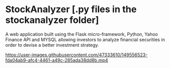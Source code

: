 # StockAnalyzer [.py files in the stockanalyzer folder]
A web application built using the Flask micro-framework, Python, Yahoo Finance API and MYSQL allowing investors to analyze financial securities in order to devise a better investment strategy. 


https://user-images.githubusercontent.com/47333610/149556523-fda04ab9-afc4-4461-a49c-285ada38dd8b.mp4

